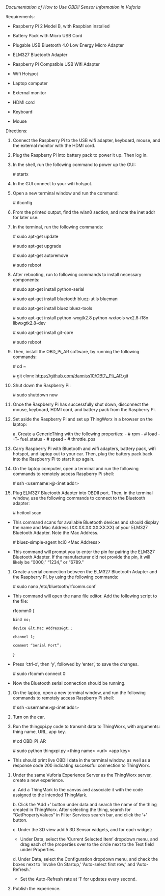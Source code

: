 *Documentation of How to Use OBDII Sensor Information in Vuforia*

Requirements:

-   Raspberry Pi 2 Model B, with Raspbian installed

-   Battery Pack with Micro USB Cord

-   Plugable USB Bluetooth 4.0 Low Energy Micro Adapter

-   ELM327 Bluetooth Adapter

-   Raspberry Pi Compatible USB Wifi Adapter

-   Wifi Hotspot

-   Laptop computer

-   External monitor

-   HDMI cord

-   Keyboard

-   Mouse

Directions:

1.  Connect the Raspberry Pi to the USB wifi adapter, keyboard, mouse, and the external monitor with the HDMI cord.

2.  Plug the Raspberry Pi into battery pack to power it up. Then log in.

3.  In the shell, run the following command to power up the GUI:

    \# startx

4.  In the GUI connect to your wifi hotspot.

5.  Open a new terminal window and run the command:

    \# ifconfig

6.  From the printed output, find the wlan0 section, and note the inet addr for later use.

7.  In the terminal, run the following commands:

    \# sudo apt-get update
    
    \# sudo apt-get upgrade
    
    \# sudo apt-get autoremove
    
    \# sudo reboot

8.  After rebooting, run to following commands to install necessary components:

    \# sudo apt-get install python-serial
    
    \# sudo apt-get install bluetooth bluez-utils blueman
    
    \# sudo apt-get install bluez bluez-tools
    
    \# sudo apt-get install python-wxgtk2.8 python-wxtools wx2.8-i18n libwxgtk2.8-dev
    
    \# sudo apt-get install git-core
    
    \# sudo reboot

9.  Then, install the OBD\_Pi\_AR software, by running the following commands:

    \# cd \~
    
    \# git clone https://github.com/danniss10/OBD\_Pi\_AR.git

10. Shut down the Raspberry Pi:

    \# sudo shutdown now

11. Once the Raspberry Pi has successfully shut down, disconnect the mouse, keyboard, HDMI cord, and battery pack from the Raspberry Pi.

12. Set aside the Raspberry Pi and set up ThingWorx in a browser on the laptop:

    a.  Create a GenericThing with the following properties:
        -   \# rpm
        -   \# load
        -   -T- fuel\_status
        -   \# speed
        -   \# throttle\_pos

13. Carry Raspberry Pi with Bluetooth and wifi adapters, battery pack, wifi hotspot, and laptop out to your car. Then, plug the battery pack back into the Raspberry Pi to start it up again.

14. On the laptop computer, open a terminal and run the following commands to remotely access Raspberry Pi shell:

    \# ssh &lt;username&gt;@&lt;inet addr&gt;

15. Plug ELM327 Bluetooth Adapter into OBDII port. Then, in the terminal window, use the following commands to connect to the Bluetooth adapter:

    \# hcitool scan

-   This command scans for available Bluetooth devices and should display the name and Mac Address (XX:XX:XX:XX:XX:XX) of your ELM327 Bluetooth Adapter. Note the Mac Address.

    \# bluez-simple-agent hci0 &lt;Mac Address&gt;

-   This command will prompt you to enter the pin for pairing the ELM327 Bluetooth Adapter. If the manufacturer did not provide the pin, it will likely be “0000,” “1234,” or “6789.”

1.  Create a serial connection between the ELM327 Bluetooth Adapter and the Raspberry Pi, by using the following commands:

    \# sudo nano /etc/bluetooth/rfcomm.conf

-   This command will open the nano file editor. Add the following script to the file:

    rfcomm0 {
    
        bind no;
        
        device &lt;Mac Address&gt;;
        
        channel 1;
        
        comment “Serial Port”;
        
    }

-   Press ‘ctrl-x’, then ‘y’, followed by ‘enter’, to save the changes.
    
    \# sudo rfcomm connect 0

-   Now the Bluetooth serial connection should be running.

1.  On the laptop, open a new terminal window, and run the following commands to remotely access Raspberry Pi shell:

    \# ssh &lt;username&gt;@&lt;inet addr&gt;

2.  Turn on the car.

3.  Run the thingxpi.py code to transmit data to ThingWorx, with arguments: thing name, URL, app key.

    \# cd OBD\_Pi\_AR
    
    \# sudo python thingxpi.py &lt;thing name&gt; &lt;url&gt; &lt;app key&gt;

-   This should print live OBDII data in the terminal window, as well as a response code 200 indicating successful connection to ThingWorx.

1.  Under the same Vuforia Experience Server as the ThingWorx server, create a new experience.

    a.  Add a ThingMark to the canvas and associate it with the code assigned to the intended ThingMark.
    
    b.  Click the ‘Add +’ button under data and search the name of the thing created in ThingWorx. After selecting the thing, search for “GetPropertyValues” in Filter Services search bar, and click the ‘+’ button.
    
    c.  Under the 3D view add 5 3D Sensor widgets, and for each widget:
    -   Under Data, select the ‘Current Selected Item’ dropdown menu, and drag each of the properties over to the circle next to the Text field under Properties.
        
    d.  Under Data, select the Configuration dropdown menu, and check the boxes next to ‘Invoke On Startup,’ ‘Auto-select first row,’ and ‘Auto-Refresh.’
    -   Set the Auto-Refresh rate at ‘1’ for updates every second.

2.  Publish the experience.
